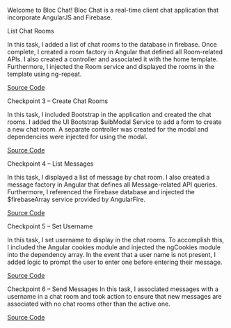 Welcome to Bloc Chat!  Bloc Chat is a real-time client chat application that incorporate AngularJS and Firebase.  

List Chat Rooms

In this task, I added a list of chat rooms to the database in firebase.  Once complete, I created a room factory in Angular that defined all Room-related APIs.  I also created a controller and associated it with the home template.  Furthermore, I injected the Room service and displayed the rooms in the template using ng-repeat.  

[Source Code](https://github.com/dhelmick103/bloc-chat/commit/b3d5062f1a74bdab9eff7fa682af9cd319dc27de)

Checkpoint 3 – Create Chat Rooms

In this task, I included Bootstrap in the application and created the chat rooms.  I added the UI Bootstrap $uibModal Service to add a form to create a new chat room.  A separate controller was created for the modal and dependencies were injected for using the modal.  

[Source Code](https://github.com/dhelmick103/bloc-chat/commit/670f0b3a69373bd344bfd00701f81d778ef6f515)


Checkpoint 4 – List Messages

In this task, I displayed a list of message by chat room.  I also created a message factory in Angular that defines all Message-related API queries.  Furthermore, I referenced the Firebase database and injected the $firebaseArray service provided by AngularFire.  

[Source Code](https://github.com/dhelmick103/bloc-chat/commit/fadf46097aba108ce0b37be00c3fd41b481b5c53)

Checkpoint 5 – Set Username

In this task, I set username to display in the chat rooms.  To accomplish this, I included the Angular cookies module and injected the ngCookies module into the dependency array.  In the event that a user name is not present, I added logic to prompt the user to enter one before entering their message.  

[Source Code](https://github.com/dhelmick103/bloc-chat/commit/e6867025cb949cff9a97f8099265beeeec1f47c1)

Checkpoint 6 – Send Messages
In this task, I associated messages with a username in a chat room and took action to ensure that new messages are associated with no chat rooms other than the active one.

[Source Code](https://github.com/dhelmick103/bloc-chat/commit/5fd8647a77a8f42639a22631b8fd1991e45a903f)
